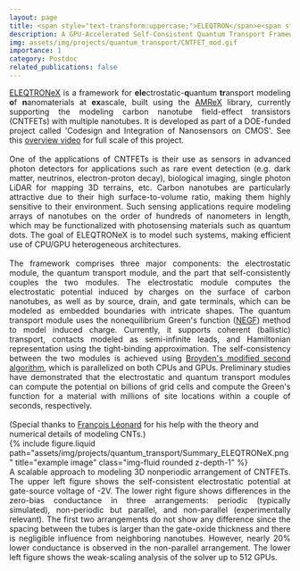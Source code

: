 ```yaml
---
layout: page
title: <span style="text-transform:uppercase;">ELEQTRON</span>e<span style="text-transform:uppercase;">X</span>
description: A GPU-Accelerated Self-Consistent Quantum Transport Framework for Modeling Nanomaterials
img: assets/img/projects/quantum_transport/CNTFET_mod.gif
importance: 1
category: Postdoc
related_publications: false
---
```


<div align="justify">
<a href='https://github.com/AMReX-Microelectronics/ELEQTRONeX'>ELEQTRONeX</a> is a framework for <strong>ele</strong>ctrostatic-<strong>q</strong>uantum <strong>tr</strong>ansport modeling <strong>o</strong>f <strong>n</strong>anomaterials at <strong>ex</strong>ascale, built using the <a href='https://amrex-codes.github.io/amrex/'>AMReX</a> library, currently supporting the modeling carbon nanotube field-effect transistors (CNTFETs) with multiple nanotubes. It is developed as part of a DOE-funded project called 'Codesign and Integration of Nanosensors on CMOS'. See this <a href='https://www.youtube.com/watch?v=snAeWpFTvrs'>overview video</a> for full scale of this project.
</div>
<div align="justify">
<br>
One of the applications of CNTFETs is their use as sensors in advanced photon detectors for applications such as rare event detection (e.g. dark matter, neutrinos, electron-proton decay), biological imaging, single  photon LiDAR for mapping 3D terrains, etc. Carbon nanotubes are particularly attractive due to their high surface-to-volume ratio, making them highly sensitive to their environment. Such sensing applications require modeling arrays of nanotubes on the order of hundreds of nanometers in length, which may be functionalized with photosensing materials such as quantum dots. The goal of ELEQTRONeX is to model such systems, making efficient use of CPU/GPU heterogeneous architectures. 
</div>
<div align="justify">
<br>
The framework comprises three major components: the electrostatic module, the quantum transport module, and the part that self-consistently couples the two modules. The electrostatic module computes the electrostatic potential induced by charges on the surface of carbon nanotubes, as well as by source, drain, and gate terminals, which can be modeled as embedded boundaries with intricate shapes. The quantum transport module uses the nonequilibrium Green's function (<a href='https://courses.cit.cornell.edu/ece5390/4_datta_negf_LNE.pdf'>NEGF</a>) method to model induced charge. Currently, it supports coherent (ballistic) transport, contacts modeled as semi-infinite leads, and Hamiltonian representation using the tight-binding approximation. The self-consistency between the two modules is achieved using <a href='https://journals.aps.org/prb/abstract/10.1103/PhysRevB.34.8391'>Broyden's modified second algorithm</a>, which is parallelized on both CPUs and GPUs. Preliminary studies have demonstrated that the electrostatic and quantum transport modules can compute the potential on billions of grid cells and compute the Green's function for a material with millions of site locations within a couple of seconds, respectively. 
</div>
<br>
(Special thanks to <a href='https://scholar.google.com/citations?user=_ng6y8wAAAAJ&hl=en'>François Léonard</a> for his help with the theory and numerical details of modeling CNTs.)

<div class="row">
    <div class="col-sm mt-3 mt-md-0">
        {% include figure.liquid path="assets/img/projects/quantum_transport/Summary_ELEQTRONeX.png" title="example image" class="img-fluid rounded z-depth-1" %}
    </div>
</div>
<div class="caption">
<div align="justify">
A scalable approach to modeling 3D nonperiodic arrangement of CNTFETs. The upper left figure shows the self-consistent electrostatic potential at gate-source voltage of -2V. The lower right figure shows differences in the zero-bias conductance in three arrangements: periodic (typically simulated), non-periodic but parallel, and non-parallel (experimentally relevant). The first two arrangements do not show any difference since the spacing between the tubes is larger than the gate-oxide thickness and there is negligible influence from neighboring nanotubes. However, nearly 20% lower conductance is observed in the non-parallel arrangement. The lower left figure shows the weak-scaling analysis of the solver up to 512 GPUs.
</div></div>
<!--
The lower left figure shows the electrostatic potential for a planar CNTFET configuration with gate-source and drain-source biases set at -2 V and 0 V, respectively. In the lower right figure, we observe excellent agreement in the zero-bias conductance with <a href='https://iopscience.iop.org/article/10.1088/0957-4484/17/9/051'>Léonard (2006)</a> for a periodic simulation emulating an infinite array of nanotubes. The figure also highlights the impact of neglecting periodicity and modeling only five nanotubes, with conductance in the middle and first adjacent tubes closely matching the periodic simulation, while that in the farthermost tubes exhibits significantly higher values.

A scalable approach to modeling CNTFETs using the 3D exascale electrostatic-quantum transport framework. The lower left figure shows the variation in the self-consistently computed electrostatic field in a gate-all-around CNTFET due to variation in the user-defined gate-source voltage for a fixed drain-source bias of -0.1 V. The lower right figure shows the magnitude of the drain-source current as a function of gate-source voltage for the same CNTFET and subthreshold swing of 69 mV/decade, along with a comparison with the results of <a href='https://iopscience.iop.org/article/10.1088/0957-4484/17/18/029'>Léonard & Stewart (2006)</a>. 
-->
